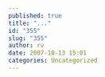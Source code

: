 ```yaml
---
published: true
title: "..."
id: "355"
slug: "355"
author: rv
date: 2007-10-13 15:01
categories: Uncategorized
---
```

<a href="http://bp3.blogger.com/_RIq3e2nKDHo/RxDd0_VG_8I/AAAAAAAAD7E/sW5aUqY1IRs/s1600-h/1192282765.gif"><img style="display:block;text-align:center;cursor:pointer;margin:0 auto 10px;" src="http://bp3.blogger.com/_RIq3e2nKDHo/RxDd0_VG_8I/AAAAAAAAD7E/sW5aUqY1IRs/s400/1192282765.gif" alt="" border="0" /></a>